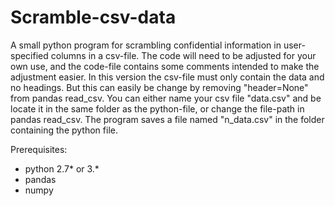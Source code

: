 # Scramble-csv-data

A small python program for scrambling confidential information in user-specified columns in a csv-file. 
The code will need to be adjusted for your own use, and the code-file contains some comments intended to make the adjustment easier.
In this version the csv-file must only contain the data and no headings. But this can easily be change by removing "header=None" from pandas read_csv.
You can either name your csv file "data.csv" and be locate it in the same folder as the python-file, or change the file-path in pandas read_csv. 
The program saves a file named "n_data.csv" in the folder containing the python file.

Prerequisites:
 - python 2.7* or 3.*
 - pandas
 - numpy
 


